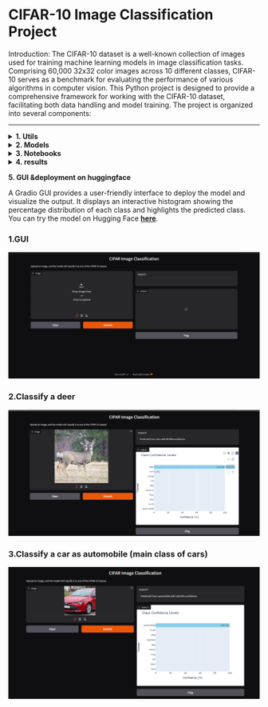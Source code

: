 # CIFAR-10 Image Classification Project

Introduction:
The CIFAR-10 dataset is a well-known collection of images used for training machine learning models in image classification tasks. Comprising 60,000 32x32 color images across 10 different classes, CIFAR-10 serves as a benchmark for evaluating the performance of various algorithms in computer vision.
This Python project is designed to provide a comprehensive framework for working with the CIFAR-10 dataset, facilitating both data handling and model training. The project is organized into several components:

---

<details>

<summary><strong>1. Utils</strong></summary>


<details>

<summary><strong>download_handle_data.py</strong></summary>


This file contains functions for downloading and extracting CIFAR-10 dataset files.



## Functions

### `download_data(url)`
Downloads a `.tar.gz` file from a given URL and saves it locally.

- **Parameters**:
  - `url` (str): URL of the file to download.

- **Process**:
  - Checks if the `data` directory and the `.tar.gz` file already exist.
  - Downloads the file if it doesn't exist.

---

### `extract_cifar10_data(directory)`
Extracts the contents of the downloaded `.tar.gz` file into the specified directory.

- **Parameters**:
  - `directory` (str): Path to extract the contents of the `.tar.gz` file.

- **Process**:
  - Verifies the `.tar.gz` file exists.
  - Extracts the file into the provided directory.

---

## Class: `ConvertDataToImages`

This class handles the conversion of CIFAR-10 dataset batches from binary format to image files, organized into directories based on labels.

### Attributes:
- `labels_dict` (dict): Maps label indices to label names.
- `batch_data` (list): Holds image data for a batch.
- `batch_labels` (list): Holds the labels for images.
- `batch_filenames` (list): Holds filenames of images.
- `labels_names` (list): Stores label names from metadata.

---

### `__init__()`
Initializes the class with empty attributes for labels, data, and filenames.

---

### `load_label_names(meta_file_path)`
Loads the label names from a metadata file.

- **Parameters**:
  - `meta_file_path` (str): Path to the metadata file.

---

### `create_images_folder()`
Creates a directory structure for saving images based on their labels.

- **Process**:
  - Creates an `images` directory with subdirectories named after labels.

---

### `create_image_labels_to_string()`
Creates a dictionary mapping label indices to label names.

---

### `load_batch(file_path)`
Loads a batch of CIFAR-10 data.

- **Parameters**:
  - `file_path` (str): Path to the CIFAR-10 batch file.

---

### `convert_data_to_images(names_paths, end_file)`
Converts image data to images and saves them to the disk.

- **Parameters**:
  - `names_paths` (str): Path to save image names and labels.
  - `end_file` (int): Format indicator for saving labels.

---

### `run(batch_paths, names_paths, end_file)`
Executes the full conversion process: loads data, creates directories, and saves images.

- **Parameters**:
  - `batch_paths` (str): Path to the CIFAR-10 batch file.
  - `names_paths` (str): Path to save image names and labels.
  - `end_file` (int): Format indicator for saving labels.

- **Returns**:
  - `dict`: Mapping of label indices to label names.


---
</details>

<details>
<summary><strong>load_patchs.py</strong></summary>


This file defines functions for model creation, training, evaluation, and prediction using TensorFlow/Keras. It includes several deep learning models (custom CNN, MobileNetV2, VGG16), custom F1 score metric, and utilities for training multiple models and predicting using a trained model. 




## Functions:

### `load_paths_labels(path)`
Loads image paths and corresponding labels from a specified text file.

- **Parameters**:
  - `path` (str): File path to the text file containing image paths and labels.
- **Returns**:
  - `paths_labels` (list): List of image paths and labels.

---

### `handle_images_path_and_labels(paths_labels)`
Processes the paths and labels, generating a list of image paths and corresponding labels.

- **Parameters**:
  - `paths_labels` (list): List of image names and labels.
- **Returns**:
  - `paths` (list): List of processed image paths.
  - `labels` (list): List of corresponding image labels.

---

### `get_patch(paths, labels, patch_size)`
Yields patches of image paths and their labels based on the patch size.

- **Parameters**:
  - `paths` (list): List of image paths.
  - `labels` (list): List of corresponding image labels.
  - `patch_size` (int): The size of the patches to divide the data into.
- **Yields**:
  - Tuple of image paths and labels for each patch.

---

### `load_images_patch(paths)`
Loads a batch of images from the given list of paths and converts them to NumPy arrays.

- **Parameters**:
  - `paths` (list): List of image paths to load.
- **Returns**:
  - `images` (np.array): Array of loaded images.

---

### `read_image_labels(path, patch_size, image_shape)`
Reads image names and labels, then generates and preprocesses image patches in a TensorFlow dataset format.

- **Parameters**:
  - `path` (str): File path to the text file containing image paths and labels.
  - `patch_size` (int): The size of the patches to load.
  - `image_shape` (tuple): Shape of the images (height, width).
- **Returns**:
  - `dataset` (tf.data.Dataset): Preprocessed TensorFlow dataset ready for training.

---

### `extract_labels(dataset)`
Extracts labels and images from the TensorFlow dataset.

- **Parameters**:
  - `dataset` (tf.data.Dataset): The TensorFlow dataset containing images and labels.
- **Returns**:
  - `images` (np.array): Array of images from the dataset.
  - `labels` (np.array): Array of corresponding labels from the dataset.

---
</details>



<details>

<summary><strong>model_training_testing.py</strong></summary>


This file defines functions for model creation, training, evaluation, and prediction using TensorFlow/Keras. It includes several deep learning models (custom CNN, MobileNetV2, VGG16), custom F1 score metric, and utilities for training multiple models and predicting using a trained model. 

---

## Functions:

### `custom_f1_score(y_true, y_pred)`
Custom function for calculating F1 score using Keras backend operations. It rounds predictions, calculates precision and recall, and then computes the F1 score.

- **Parameters**:
  - `y_true`: Ground truth labels.
  - `y_pred`: Predicted labels.
- **Returns**:
  - `f1`: The computed F1 score.

---

### `train_and_evaluate_models(models_list, train_dataset, validation_dataset, epochs, batch_size, final_model, l_r=.001, mome=.9)`
Trains a list of models and evaluates their performance on a validation dataset. Optionally returns the best-performing model.

- **Parameters**:
  - `models_list` (list): List of Keras models to be trained.
  - `train_dataset` (tf.data.Dataset): Dataset for training.
  - `validation_dataset` (tf.data.Dataset): Dataset for validation.
  - `epochs` (int): Number of epochs.
  - `batch_size` (int): Batch size.
  - `final_model` (bool): Whether to return the best model.
  - `l_r` (float): Learning rate (default is 0.001).
  - `mome` (float): Momentum (default is 0.9).
- **Returns**:
  - If `final_model` is `True`: Returns the best trained model and training history.
  - Else: Returns a dictionary with model names and their validation accuracy.

---

### `predict(prediction_model, test_dataset)`
Makes predictions using a trained model and evaluates performance using accuracy and F1 score.

- **Parameters**:
  - `prediction_model`: Trained model to use for prediction.
  - `test_dataset` (tf.data.Dataset): Test dataset.
- **Returns**:
  - `model_acc` (float): Accuracy score.
  - `model_f1` (float): F1 score.
  - `predictions` (np.array): Predicted labels.
  - `labels` (np.array): True labels.

---

## Model Definitions:

### `model_1()`
Defines a custom Convolutional Neural Network (CNN) with several Conv2D, MaxPooling, Dropout, and Dense layers. The final layer has 10 outputs for classification.

- **Returns**:
  - `model` (tf.keras.Model): A compiled CNN model.

---

### `model_2(image_shape, class_len=10)`
Defines a model based on the pre-trained MobileNetV2. The model uses transfer learning with a custom classification head.

- **Parameters**:
  - `image_shape` (tuple): Input image shape.
  - `class_len` (int): Number of output classes (default is 10).
- **Returns**:
  - `clf` (tf.keras.Model): A compiled MobileNetV2 model with custom layers.

---

### `model_3(image_shape, class_len=10)`
Defines a model based on the pre-trained VGG16. Similar to `model_2`, this uses transfer learning with a custom classification head.

- **Parameters**:
  - `image_shape` (tuple): Input image shape.
  - `class_len` (int): Number of output classes (default is 10).
- **Returns**:
  - `clf` (tf.keras.Model): A compiled VGG16 model with custom layers.
</details>

<details>

<summary><strong>plotting.py</strong></summary>
## Summary of Functions

1. **show_images(images_patch, labels)**
   - **Purpose**: Displays a grid of images with corresponding labels.
   - **Parameters**:
     - `images_patch`: A collection of image arrays to display.
     - `labels`: Labels corresponding to each image in `images_patch`.
   - **Functionality**:
     - The function calculates the number of images per row and column, creates a grid, resizes images, and displays them with the class labels as titles.

2. **plot_accuracy(epoch, history, string="Validation")**
   - **Purpose**: Plots the accuracy and loss for both training and validation over epochs.
   - **Parameters**:
     - `epoch`: Total number of epochs.
     - `history`: History object returned by the model training process.
     - `string`: Custom label for the validation metrics.
   - **Functionality**:
     - Generates two plots: one for accuracy and one for loss, showing the metrics for training and validation data over time.

3. **plot_combined_confusion_heat_map(y_train_act, y_train_pred, y_test_act, y_test_pred, str6="")**
   - **Purpose**: Generates side-by-side confusion matrix heatmaps for training and test datasets.
   - **Parameters**:
     - `y_train_act`: Actual labels for the training set.
     - `y_train_pred`: Predicted labels for the training set.
     - `y_test_act`: Actual labels for the test set.
     - `y_test_pred`: Predicted labels for the test set.
     - `str6`: A custom string for labeling.
   - **Functionality**:
     - Produces two heatmaps showing normalized confusion matrices for both training and test datasets, and saves the plot as a PDF.

</details>


</details>

<details> 
<summary><strong> 2. Models </strong></summary>


### Model Outputs and Results

This folder contains the output models and results from the training process, both in **H5** and **Keras** formats, which can be loaded when needed. 

We trained three models, but the best-performing model is **Model 1**.

### Model Architecture Overview

#### **Model 1: Convolutional Neural Network (CNN)**

A deep convolutional neural network that incorporates several convolutional layers, batch normalization, and dropout for regularization.

- **Architecture**:
- Input (32x32x3)
- Conv2D (32 filters, 3x3, ReLU) 
- BatchNormalization
- Conv2D (32 filters, 3x3, ReLU) 
- BatchNormalization ↓ MaxPool2D (2x2) 
- Dropout (20%) ↓ Conv2D (64 filters, 3x3, ReLU) 
- BatchNormalization 
- Conv2D (64 filters, 3x3, ReLU) 
- BatchNormalization 
- MaxPool2D (2x2) 
- Dropout (30%) 
- Conv2D (128 filters, 3x3, ReLU) 
- BatchNormalization 
- Conv2D (128 filters, 3x3, ReLU)
- BatchNormalization
- MaxPool2D (2x2) 
- Dropout (40%) 
- Flatten 
- Dense (128, ReLU) 
- BatchNormalization 
- Dropout (50%) 
- Output (10 classes, Softmax)


---

**Model 2: MobileNetV2**
A lightweight model that leverages depthwise separable convolutions to minimize the number of parameters while maintaining performance.

- Input (32x32x3)

- MobileNetV2 (pre-trained on ImageNet)

- GlobalAveragePooling2D

- Dense (512, ReLU)

- Output (10 classes, Softmax)


---

**Model 3: VGG16**
A classic deep learning model known for its simplicity and depth, which has shown great performance in various tasks.

architecture:

- Input (32x32x3)
- VGG16 (pre-trained on ImageNet)
- GlobalAveragePooling2D
- Output (10 classes, Softmax)



</details>





<details> <summary><strong>3. Notebooks</strong></summary>  

1. **`download_handle_data`**: Handles downloading and extracting the CIFAR-10 dataset into images using the utility scripts.
2. **`train_test_data`**: Used for training the models, selecting the best-performing one, testing, and generating coverage reports. </details>


<details>
<summary><strong>4. results</strong></summary>

## Model Performance

- **Accuracy**: 0.8567  
- **F1-Score**: 0.8557  

### Classification Report:
| Label      | Precision | Recall  | F1-Score | Support |
|------------|-----------|---------|----------|---------|
| Airplane   | 0.89      | 0.87    | 0.88     | 1000    |
| Automobile | 0.95      | 0.91    | 0.93     | 1000    |
| Bird       | 0.81      | 0.77    | 0.79     | 1000    |
| Cat        | 0.78      | 0.68    | 0.72     | 1000    |
| Deer       | 0.81      | 0.87    | 0.84     | 1000    |
| Dog        | 0.78      | 0.79    | 0.79     | 1000    |
| Frog       | 0.83      | 0.93    | 0.88     | 1000    |
| Horse      | 0.91      | 0.89    | 0.90     | 1000    |
| Ship       | 0.92      | 0.93    | 0.92     | 1000    |
| Truck      | 0.89      | 0.93    | 0.91     | 1000    |

- **Overall Accuracy**: 0.86  
- **Macro Average**: 0.86  
- **Weighted Average**: 0.86  


### Confusion Matrix:

For a visual representation, refer to the confusion matrix image: ![here](images/4.png).

</details>



<strong>5. GUI &deployment on huggingface</strong>

A Gradio GUI provides a user-friendly interface to deploy the model and visualize the output. It displays an interactive histogram showing the percentage distribution of each class and highlights the predicted class. You can try the model on Hugging Face [**here**](https://huggingface.co/spaces/abdulrahman245/CIFAR-10).

### 1.GUI 
![GUI](images/1.png)

### 2.Classify a deer
![Classify a deer](images/2.png)

### 3.Classify a car as automobile (main class of cars)
![Classify a car as automobile](images/3.png)


</details>





